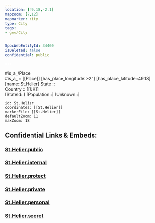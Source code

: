 ```yaml
---
location: [49.18,-2.1] 
mapzoom: [7,12] 
mapmarker: city 
type: City
tags:
- geo/City


SpocWebEntityId: 34460
isDeleted: false
confidential: public

---
```

#is_a_/Place  
#is_a_ :: [[Place]] 
[has_place_longitude::-2.1] 
[has_place_latitude::49.18] 
[name::St.Helier] 
State ::  
Country :: [[UK]]  
[StateId::] 
[Population::] 
[Unknown::] 


```leaflet
id: St.Helier
coordinates: [[St.Helier]] 
markerFile: [[St.Helier]] 
defaultZoom: 11 
maxZoom: 18
```


## Confidential Links & Embeds: 

### [St.Helier.public](/_public/\Earth\Continent\Europe\Europe~North\UK\JerseySt.Helier.public.md) 

### [St.Helier.internal](/_internal/\Earth\Continent\Europe\Europe~North\UK\JerseySt.Helier.internal.md) 

### [St.Helier.protect](/_protect/\Earth\Continent\Europe\Europe~North\UK\JerseySt.Helier.protect.md) 

### [St.Helier.private](/_private/\Earth\Continent\Europe\Europe~North\UK\JerseySt.Helier.private.md) 

### [St.Helier.personal](/_personal/\Earth\Continent\Europe\Europe~North\UK\JerseySt.Helier.personal.md) 

### [St.Helier.secret](/_secret/\Earth\Continent\Europe\Europe~North\UK\JerseySt.Helier.secret.md)

